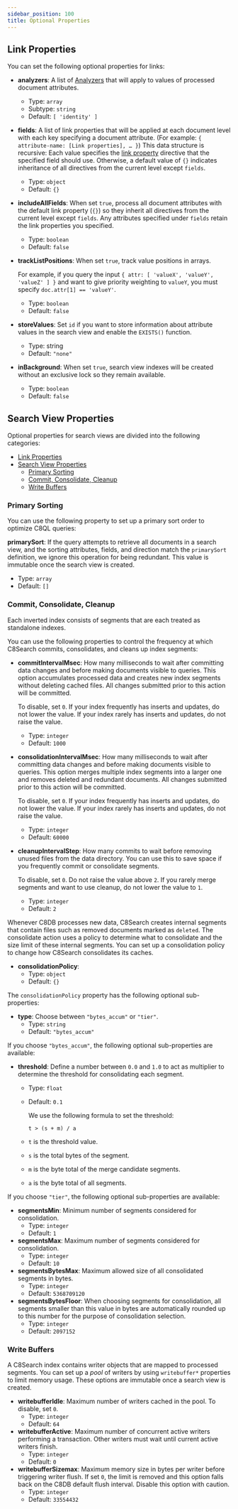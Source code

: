 ```yaml
---
sidebar_position: 100
title: Optional Properties
---
```


## Link Properties

You can set the following optional properties for links:

- **analyzers**: A list of [Analyzers](#analyzers) that will apply to values of processed document attributes.
  - Type: `array`
  - Subtype: `string`
  - Default: `[ 'identity' ]`
- **fields**: A list of link properties that will be applied at each document level with each key specifying a document attribute. (For example: `{ attribute-name: [Link properties], … }`) This data structure is recursive: Each value specifies the [link property](#link-properties) directive that the specified field should use. Otherwise, a default value of `{}` indicates inheritance of all directives from the current level except `fields`.
  - Type: `object`
  - Default: `{}`
- **includeAllFields**: When set `true`, process all document attributes with the default link property (`{}`) so they inherit all directives from the current level except `fields`. Any attributes specified under `fields` retain the link properties you specified.
  - Type: `boolean`
  - Default: `false`
- **trackListPositions**: When set `true`, track value positions in arrays.

	For example, if you query the input `{ attr: [ 'valueX', 'valueY', 'valueZ' ] }` and want to give priority weighting to `valueY`, you must specify `doc.attr[1] == 'valueY'`.

  - Type: `boolean`
  - Default: `false`

- **storeValues**: Set `id` if you want to store information about attribute values in the search view and enable the `EXISTS()` function.
  - Type: string
  - Default: `"none"`

- **inBackground**: When set `true`, search view indexes will be created without an exclusive lock so they remain available.
  - Type: `boolean`
  - Default: `false`

## Search View Properties

Optional properties for search views are divided into the following categories:

- [Link Properties](#link-properties)
- [Search View Properties](#search-view-properties)
	- [Primary Sorting](#primary-sorting)
	- [Commit, Consolidate, Cleanup](#commit-consolidate-cleanup)
	- [Write Buffers](#write-buffers)

### Primary Sorting

You can use the following property to set up a primary sort order to optimize C8QL queries:

**primarySort**: If the query attempts to retrieve all documents in a search view, and the sorting attributes, fields, and direction match the `primarySort` definition, we ignore this operation for being redundant. This value is immutable once the search view is created.

- Type: `array`
- Default: `[]`

### Commit, Consolidate, Cleanup

Each inverted index consists of segments that are each treated as standalone indexes.

You can use the following properties to control the frequency at which C8Search commits, consolidates, and cleans up index segments:

- **commitIntervalMsec**: How many milliseconds to wait after committing data changes and before making documents visible to queries. This option accumulates processed data and creates new index segments without deleting cached files. All changes submitted prior to this action will be committed.

	To disable, set `0`. If your index frequently has inserts and updates, do not lower the value. If your index rarely has inserts and updates, do not raise the value.

  - Type: `integer`
  - Default: `1000`

- **consolidationIntervalMsec**: How many milliseconds to wait after committing data changes and before making documents visible to queries. This option merges multiple index segments into a larger one and removes deleted and redundant documents. All changes submitted prior to this action will be committed.

	To disable, set `0`. If your index frequently has inserts and updates, do not lower the value. If your index rarely has inserts and updates, do not raise the value.

  - Type: `integer`
  - Default: `60000`

- **cleanupIntervalStep**: How many commits to wait before removing unused files from the data directory. You can use this to save space if you frequently commit or consolidate segments.

	To disable, set `0`. Do not raise the value above `2`. If you rarely merge segments and want to use cleanup, do not lower the value to `1`.

  - Type: `integer`
  - Default: `2`

Whenever C8DB processes new data, C8Search creates internal segments that contain files such as removed documents marked as `deleted`. The consolidate action uses a policy to determine what to consolidate and the size limit of these internal segments. You can set up a consolidation policy to change how C8Search consolidates its caches.

- **consolidationPolicy**:
  - Type: `object`
  - Default: `{}`

The `consolidationPolicy` property has the following optional sub-properties:

- **type**: Choose between `"bytes_accum"` or `"tier"`.
  - Type: `string`
  - Default: `"bytes_accum"`

If you choose `"bytes_accum"`, the following optional sub-properties are available:

- **threshold**: Define a number between `0.0` and `1.0` to act as multiplier to determine the threshold for consolidating each segment.
  - Type: `float`
  - Default: `0.1`

	We use the following formula to set the threshold:

	`t > (s + m) / a`

  - `t` is the threshold value.
  - `s` is the total bytes of the segment.
  - `m` is the byte total of the merge candidate segments.
  - `a` is the byte total of all segments.

If you choose `"tier"`, the following optional sub-properties are available:

- **segmentsMin**: Minimum number of segments considered for consolidation.
  - Type: `integer`
  - Default: `1`
- **segmentsMax**: Maximum number of segments considered for consolidation.
  - Type: `integer`
  - Default: `10`
- **segmentsBytesMax**: Maximum allowed size of all consolidated segments in bytes.
  - Type: `integer`
  - Default: `5368709120`
- **segmentsBytesFloor**: When choosing segments for consolidation, all segments smaller than this value in bytes are automatically rounded up to this number for the purpose of consolidation selection.
  - Type: `integer`
  - Default: `2097152`

### Write Buffers

A C8Search index contains writer objects that are mapped to processed segments. You can set up a _pool_ of writers by using `writebuffer*` properties to limit memory usage. These options are immutable once a search view is created.

- **writebufferIdle**: Maximum number of writers cached in the pool. To disable, set `0`.
  - Type: `integer`
  - Default: `64`
- **writebufferActive**: Maximum number of concurrent active writers performing a transaction. Other writers must wait until current active writers finish.
  - Type: `integer`
  - Default: `0`
- **writebufferSizemax**: Maximum memory size in bytes per writer before triggering writer flush. If set `0`, the limit is removed and this option falls back on the C8DB default flush interval. Disable this option with caution.
  - Type: `integer`
  - Default: `33554432`
